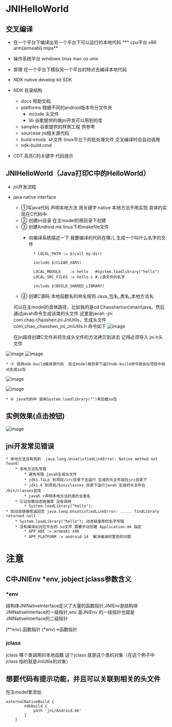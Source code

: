 # JNIHelloWorld

## 交叉编译
* 在一个平台下编译出另一个平台下可以运行的本地代码
*** cpu平台  x86 arm(armeabi) mips**
* 操作系统平台 windows linux  mac os unix
* 原理 在一个平台下模拟另一个平台的特点去编译本地代码

* NDK native develop kit  SDK
* NDK 目录结构
	* docs 帮助文档
	* platforms 根据不同的android版本号分文件夹
		* include 头文件
		* lib  谷歌提供的做jni开发可以用到的库
	* samples 谷歌提供的样例工程 供参考
	* sourcese jni相关源代码
	* build->tools .sh文件 linux平台下的批处理文件 交叉编译时会自动调用
	* ndk-build.cmd
* CDT 高亮C的关键字  代码提示

## JNIHelloWorld（Java打印C中的HelloWorld）
* jni开发流程
* java native interface
	* ①写java代码 声明本地方法 用关键字 native 本地方法不用实现 具体的实现在C代码中
	* ② 创建jni目录 在主model的根目录下创建
	* ③ 创建Android.mk  linux下的makefile文件
		* 向编译系统描述一下 我要编译的代码在哪儿 生成一个叫什么名字的文件
		
				* LOCAL_PATH := $(call my-dir)
		
		    	include $(CLEAR_VARS)
		
		    	LOCAL_MODULE    := hello   #System.loadlibrary("hello")
		    	LOCAL_SRC_FILES := hello.c #.c源文件的名字

    			include $(BUILD_SHARED_LIBRARY)
	* ④ 创建C源码 本地函数名的命名规则 Java_包名_类名_本地方法名
	
	可以在主model的具体路径，比如我的是cd Chaoshen\src\main\java。然后通过javah命令生成该类的头文件.这里是javah -jni com.chao.chaoshen.jni.JniUtils，生成头文件com_chao_chaoshen_jni_JniUtils.h 
	命令如下
	![image](https://img-blog.csdnimg.cn/20190528234228648.png "")

	在jin路径创建C文件并将生成头文件的方法拷贝到进去 记得必须导入 jni.h头文件

![image](https://img-blog.csdnimg.cn/20190528232604912.png "")
![image](https://img-blog.csdnimg.cn/20190528232726645.png "")
		
	* ⑤ 调用ndk-build编译源代码  到主model根目录下运行ndk-build命令就会在项目中自动生成so包

![image](https://img-blog.csdnimg.cn/20190528232812340.png "")

![image](https://img-blog.csdnimg.cn/2019052823290835.png "")

	* ⑥ java代码中 调用System.loadlibrary("")来加载so包

## 实例效果(点击按钮)
![image](https://img-blog.csdnimg.cn/2019052823340078.png "")

## jni开发常见错误

	* 本地方法没有找到  java.lang.UnsatisfiedLinkError: Native method not found: 
		* 本地方法名写错
			* 避免写错 javah生成头文件
			* jdk1.7以上 到项目/src目录下去运行 生成的头文件就在src目录下
			* jdk1.6 到项目/bin/classes 目录下运行javah 生成的头文件在  /bin/classes去找
			* javah +声明本地方法的类的全类名
		* 忘记加载动态链接库 没有调用
			* System.loadLibrary("hello");
	* 找动态链接库返回空 java.lang.UnsatisfiedLinkError: ..... findLibrary returned null
		* System.loadLibrary("hello"); 动态链接库的名字写错
		* 没有编译出对应平台的.so文件 需要手动创建 Application.mk 指定
			* APP_ABI := armeabi x86 
			* APP_PLATFORM := android-14  解决编译时警告的问题

# 注意

## C中JNIEnv *env, jobject jclass参数含义

### *env

结构体JNINativeInterface定义了大量的函数指针,JNIEnv是结构体JNINativeInterface的一级指针,env 是JNIEnv 的一级指针也就是JNINativeInterface的二级指针

(**env).函数指针  (*env)->函数指针

### jclass
jclass 哪个类调用的本地函数 这个jclass 就是这个类的对象（在这个例子中 jclass 指的就是JniUtils的对象）

## 想要代码有提示功能，并且可以关联到相关的头文件

在主model里添加
```
externalNativeBuild {
        ndkBuild {
            path 'jni/Android.mk'
        }
    }
```
